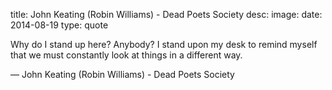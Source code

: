 title: John Keating (Robin Williams) - Dead Poets Society
desc: 
image: 
date: 2014-08-19
type: quote
      
Why do I stand up here? Anybody? I stand upon my desk to remind myself that we must constantly look at things in a different way.                    <div class="caption">— John Keating (Robin Williams) - Dead Poets Society</div>


